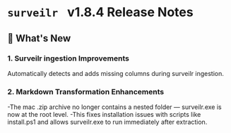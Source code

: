 # `surveilr ` v1.8.4 Release Notes

## 🚀 What's New
### **1. Surveilr ingestion Improvements**
Automatically detects and adds missing columns during surveilr ingestion.

### **2. Markdown Transformation Enhancements**
-The mac .zip archive no longer contains a nested folder — surveilr.exe is now at the root level.
-This fixes installation issues with scripts like install.ps1 and allows surveilr.exe to run immediately after extraction.